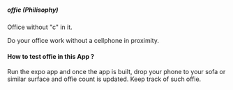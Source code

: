 ##### offie (Philisophy)

Office without "c" in it. 


Do your office work without a cellphone in proximity.



#### How to test offie in this App ?

Run the expo app and once the app is built, drop your phone to your sofa or similar surface and offie count is updated. Keep track of such offie.
